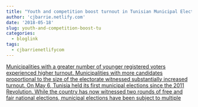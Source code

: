 ```yaml
---
title: "Youth and competition boost turnout in Tunisian Municipal Elections"
author: 'cjbarrie.netlify.com'
date: '2018-05-18'
slug: youth-and-competition-boost-tu
categories:
  - bloglink
tags:
  - cjbarrienetlifycom
---
```


[Municipalities with a greater number of younger registered voters experienced higher turnout. Municipalities with more candidates proportional to the size of the electorate witnessed substantially increased turnout. On May 6, Tunisia held its first municipal elections since the 2011 Revolution. While the country has now witnessed two rounds of free and fair national elections, municipal elections have been subject to multiple<i class="fas fa-external-link-alt"></i>](https://cjbarrie.netlify.com/post/bpost18062018/)

